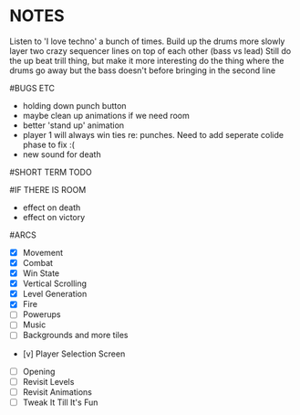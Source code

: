 NOTES
=====

  Listen to 'I love techno' a bunch of times.
  Build up the drums more slowly
  layer two crazy sequencer lines on top of each other (bass vs lead)
  Still do the up beat trill thing, but make it more interesting
  do the thing where the drums go away but the bass doesn't before bringing in the second line

#BUGS ETC
- holding down punch button
- maybe clean up animations if we need room
- better 'stand up' animation
- player 1 will always win ties re: punches. Need to add seperate colide phase to fix :(
- new sound for death

#SHORT TERM TODO 

#IF THERE IS ROOM
- effect on death
- effect on victory

#ARCS
- [x] Movement
- [x] Combat
- [x] Win State
- [x] Vertical Scrolling
- [x] Level Generation
- [x] Fire
- [ ] Powerups
- [ ] Music
- [ ] Backgrounds and more tiles
- [v] Player Selection Screen
- [ ] Opening
- [ ] Revisit Levels
- [ ] Revisit Animations
- [ ] Tweak It Till It's Fun
